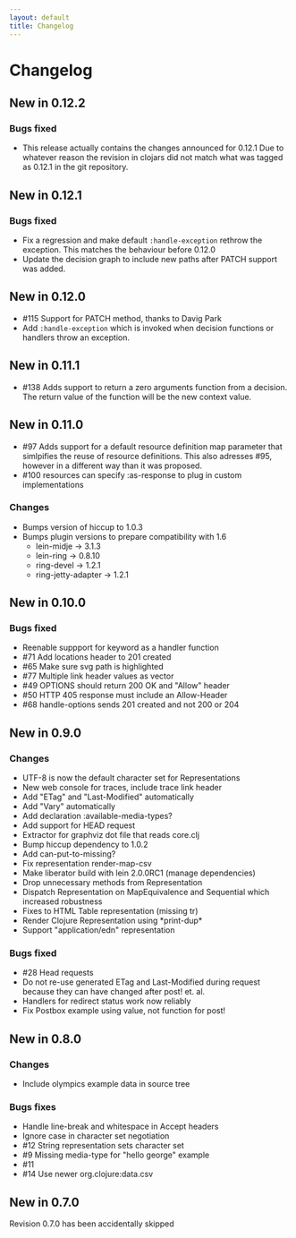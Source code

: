 ```yaml
---
layout: default
title: Changelog
---
```

# Changelog

## New in 0.12.2

### Bugs fixed

* This release actually contains the changes announced for 0.12.1
  Due to whatever reason the revision in clojars did not match
  what was tagged as 0.12.1 in the git repository.

## New in 0.12.1

### Bugs fixed

* Fix a regression and make default `:handle-exception` rethrow the
  exception. This matches the behaviour before 0.12.0
* Update the decision graph to include new paths after PATCH
  support was added.

## New in 0.12.0

* \#115 Support for PATCH method, thanks to Davig Park
* Add `:handle-exception` which is invoked when decision functions or
  handlers throw an exception.

## New in 0.11.1

* \#138 Adds support to return a zero arguments function from a 
  decision. The return value of the function will be the new
  context value.

## New in 0.11.0

* \#97 Adds support for a default resource definition map parameter
  that simlpifies the reuse of resource definitions. This also
  adresses #95, however in a different way than it was proposed.
* \#100 resources can specify :as-response to plug in custom
  implementations

### Changes

* Bumps version of hiccup to 1.0.3
* Bumps plugin versions to prepare compatibility with 1.6
  - lein-midje -> 3.1.3
  - lein-ring -> 0.8.10
  - ring-devel -> 1.2.1
  - ring-jetty-adapter -> 1.2.1

## New in 0.10.0

### Bugs fixed

* Reenable suppport for keyword as a handler function
* \#71 Add locations header to 201 created
* \#65 Make sure svg path is highlighted
* \#77 Multiple link header values as vector
* \#49 OPTIONS should return 200 OK and "Allow" header
* \#50 HTTP 405 response must include an Allow-Header
* \#68 handle-options sends 201 created and not 200 or 204

## New in 0.9.0

### Changes

* UTF-8 is now the default character set for Representations
* New web console for traces, include trace link header
* Add "ETag" and "Last-Modified" automatically
* Add "Vary" automatically
* Add declaration :available-media-types?
* Add support for HEAD request
* Extractor for graphviz dot file that reads core.clj
* Bump hiccup dependency to 1.0.2
* Add can-put-to-missing?
* Fix representation render-map-csv
* Make liberator build with lein 2.0.0RC1 (manage dependencies)
* Drop unnecessary methods from Representation
* Dispatch Representation on MapEquivalence and Sequential which
  increased robustness
* Fixes to HTML Table representation (missing tr)
* Render Clojure Representation using \*print-dup\*
* Support "application/edn" representation

### Bugs fixed

* \#28 Head requests
* Do not re-use generated ETag and Last-Modified during request
  because they can have changed after post! et. al.
* Handlers for redirect status work now reliably
* Fix Postbox example using value, not function for post!

## New in 0.8.0

### Changes

* Include olympics example data in source tree

### Bugs fixes
* Handle line-break and whitespace in Accept headers
* Ignore case in character set negotiation
* \#12 String representation sets character set
* \#9 Missing media-type for "hello george" example
* \#11
* \#14 Use newer org.clojure:data.csv

## New in 0.7.0

Revision 0.7.0 has been accidentally skipped
